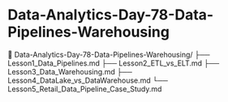 # Data-Analytics-Day-78-Data-Pipelines-Warehousing
📁 Data-Analytics-Day-78-Data-Pipelines-Warehousing/ ├── Lesson1_Data_Pipelines.md ├── Lesson2_ETL_vs_ELT.md ├── Lesson3_Data_Warehousing.md ├── Lesson4_DataLake_vs_DataWarehouse.md └── Lesson5_Retail_Data_Pipeline_Case_Study.md
